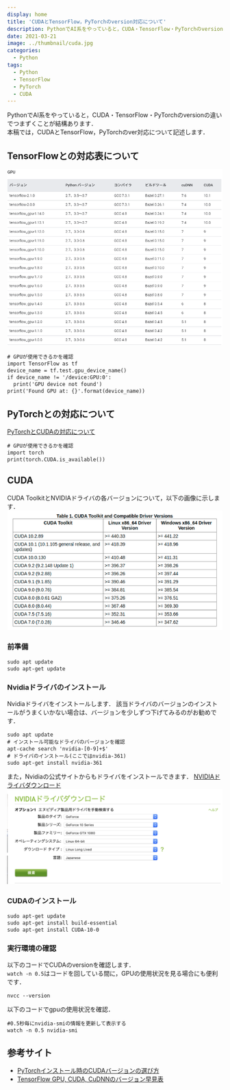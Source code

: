```yaml
---
display: home
title: 'CUDAとTensorFlow，PyTorchのversion対応について'
description: PythonでAI系をやっていると，CUDA・TensorFlow・PyTorchのversionの違いでつまずくことがありますので，version対応について記述します．
date: 2021-03-21
image: ../thumbnail/cuda.jpg
categories: 
  - Python
tags:
  - Python
  - TensorFlow
  - PyTorch
  - CUDA
---
```

PythonでAI系をやっていると，CUDA・TensorFlow・PyTorchのversionの違いでつまずくことが結構あります．<br>
本稿では，CUDAとTensorFlow，PyTorchのver対応について記述します．
<!-- more -->

## TensorFlowとの対応表について
![](./image/CUDA_tf.png)

```init
# GPUが使用できるかを確認
import TensorFlow as tf
device_name = tf.test.gpu_device_name()
if device_name != '/device:GPU:0':
  print('GPU device not found')
print('Found GPU at: {}'.format(device_name))
```

## PyTorchとの対応について
[PyTorchとCUDAの対応について](https://PyTorch.org/get-started/previous-versions/)
```init
# GPUが使用できるかを確認
import torch
print(torch.CUDA.is_available())
```

## CUDA
CUDA ToolkitとNVIDIAドライバの各バージョンについて，以下の画像に示します．
![](./image/cuda_nvidia.png)

### 前準備
```init
sudo apt update
sudo apt-get update
```

### Nvidiaドライバのインストール
Nvidiaドライバをインストールします．
該当ドライバのバージョンのインストールがうまくいかない場合は、バージョンを少しずつ下げてみるのがお勧めです．
```init
sudo apt update
# インストール可能なドライバのバージョンを確認
apt-cache search 'nvidia-[0-9]+$'
# ドライバのインストール(ここではnvidia-361)
sudo apt-get install nvidia-361
```

また，Nvidiaの公式サイトからもドライバをインストールできます．
[NVIDIAドライバダウンロード](https://www.nvidia.co.jp/Download/index.aspx?lang=jp#)<br>
![](./image/nvidia_dl.png)

### CUDAのインストール
```init
sudo apt-get update
sudo apt-get install build-essential
sudo apt-get install CUDA-10-0
```
### 実行環境の確認
以下のコードでCUDAのversionを確認します．<br>
`watch -n 0.5`はコードを回している間に，GPUの使用状況を見る場合にも便利です．
```init
nvcc --version
```
以下のコードでgpuの使用状況を確認．
```init
#0.5秒毎にnvidia-smiの情報を更新して表示する
watch -n 0.5 nvidia-smi
```

## 参考サイト
- [PyTorchインストール時のCUDAバージョンの選び方](https://katsuwosashimi.com/archives/742/how-to-choose-CUDA-version-PyTorch/)
- [TensorFlow GPU, CUDA, CuDNNのバージョン早見表](https://qiita.com/chin_self_driving_car/items/f00af2dbd022b65c9068)